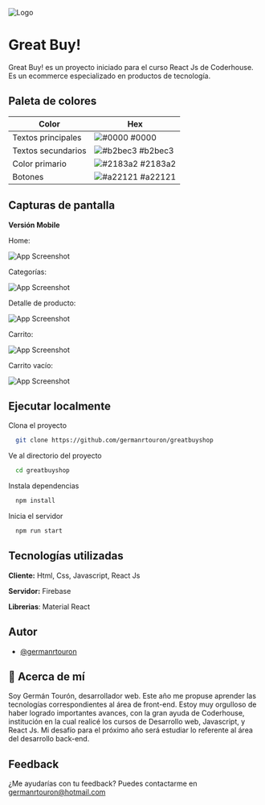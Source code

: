 
![Logo](https://i.imgur.com/zbiKJxj.png)
# Great Buy!

Great Buy! es un proyecto iniciado para el curso React Js de Coderhouse.
Es un ecommerce especializado en productos de tecnología.
## Paleta de colores

| Color             | Hex                                                                |
| ----------------- | ------------------------------------------------------------------ |
| Textos principales | ![#0000](https://via.placeholder.com/10/0000?text=+) #0000 |
| Textos secundarios | ![#b2bec3](https://via.placeholder.com/10/b2bec3?text=+) #b2bec3 |
| Color primario | ![#2183a2](https://via.placeholder.com/10/2183a2?text=+) #2183a2 |
| Botones | ![#a22121](https://via.placeholder.com/10/a22121?text=+) #a22121 |

## Capturas de pantalla

**Versión Mobile**

Home:

![App Screenshot](https://i.imgur.com/3b9J5On.jpg)

Categorías:

![App Screenshot](https://i.imgur.com/PpYaGjx.jpg)

Detalle de producto:

![App Screenshot](https://i.imgur.com/hzlLzm0.jpg)

Carrito:

![App Screenshot](https://i.imgur.com/520AoWE.jpg)

Carrito vacío:

![App Screenshot](https://i.imgur.com/ooXdVm9.jpg)
## Ejecutar localmente

Clona el proyecto

```bash
  git clone https://github.com/germanrtouron/greatbuyshop
```

Ve al directorio del proyecto

```bash
  cd greatbuyshop
```

Instala dependencias

```bash
  npm install
```

Inicia el servidor

```bash
  npm run start
```
## Tecnologías utilizadas

**Cliente:** Html, Css, Javascript, React Js

**Servidor:** Firebase

**Librerias**: Material React
## Autor

- [@germanrtouron](https://www.github.com/germanrtouron)


## 🚀 Acerca de mí

Soy Germán Tourón, desarrollador web. Este año me propuse aprender las tecnologías
correspondientes al área de front-end.
Estoy muy orgulloso de haber logrado importantes avances, con la gran ayuda de
Coderhouse, institución en la cual realicé los cursos de Desarrollo web, Javascript,
y React Js. Mi desafío para el próximo año será estudiar lo referente al área del
desarrollo back-end.
## Feedback

¿Me ayudarías con tu feedback? Puedes contactarme en germanrtouron@hotmail.com

